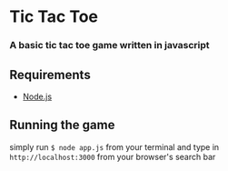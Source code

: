 # Tic Tac Toe
### A basic tic tac toe game written in javascript

## Requirements
 * [Node.js](http://nodejs.org/)

## Running the game
simply run `$ node app.js` from your terminal and type in `http://localhost:3000` from your browser's search bar
